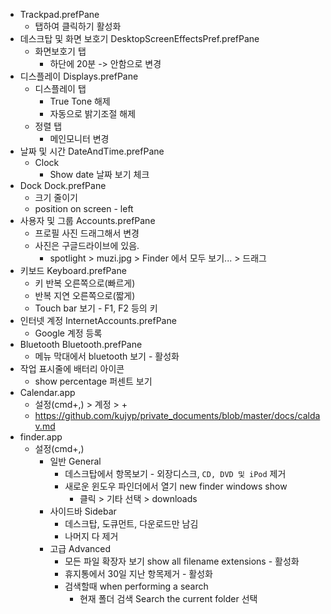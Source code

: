 - Trackpad.prefPane
  - 탭하여 클릭하기 활성화
- 데스크탑 및 화면 보호기 DesktopScreenEffectsPref.prefPane
  - 화면보호기 탭
    - 하단에 20분 -> 안함으로 변경
- 디스플레이 Displays.prefPane
  - 디스플레이 탭
    - True Tone 해제
    - 자동으로 밝기조절 해제
  - 정렬 탭
    - 메인모니터 변경
- 날짜 및 시간 DateAndTime.prefPane
  - Clock 
    - Show date 날짜 보기 체크
- Dock Dock.prefPane
  - 크기 줄이기
  - position on screen - left
- 사용자 및 그룹 Accounts.prefPane
  - 프로필 사진 드래그해서 변경
  - 사진은 구글드라이브에 있음.
    - spotlight > muzi.jpg > Finder 에서 모두 보기... > 드래그
- 키보드 Keyboard.prefPane
  - 키 반복 오른쪽으로(빠르게)
  - 반복 지연 오른쪽으로(짧게)
  - Touch bar 보기 - F1, F2 등의 키
- 인터넷 계정 InternetAccounts.prefPane
  - Google 계정 등록
- Bluetooth Bluetooth.prefPane
  - 메뉴 막대에서 bluetooth 보기 - 활성화
- 작업 표시줄에 배터리 아이콘
  - show percentage 퍼센트 보기
- Calendar.app
  - 설정(cmd+,) > 계정 > +
  - https://github.com/kujyp/private_documents/blob/master/docs/caldav.md
- finder.app
  - 설정(cmd+,)
    - 일반 General
      - 데스크탑에서 항목보기 - 외장디스크, `CD, DVD 및 iPod` 제거
      - 새로운 윈도우 파인더에서 열기 new finder windows show
        - 클릭 > 기타 선택 > downloads
    - 사이드바 Sidebar
      - 데스크탑, 도큐먼트, 다운로드만 남김
      - 나머지 다 제거
    - 고급 Advanced
      - 모든 파일 확장자 보기 show all filename extensions - 활성화
      - 휴지통에서 30일 지난 항목제거 - 활성화
      - 검색할때 when performing a search
        - 현재 폴더 검색 Search the current folder 선택
